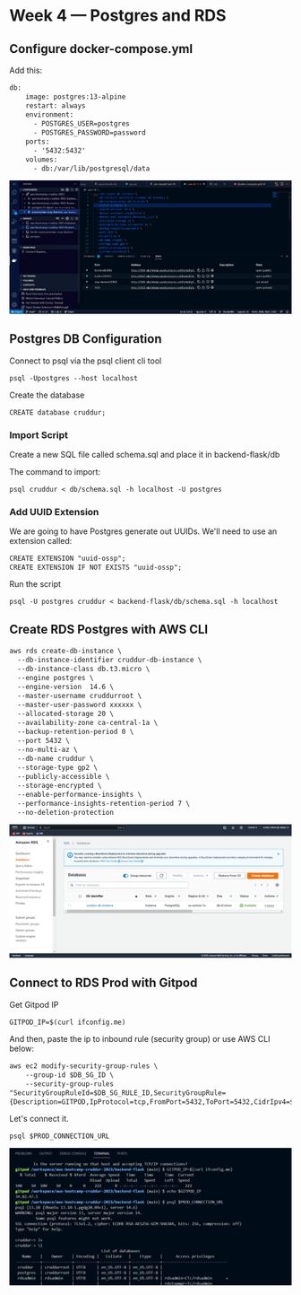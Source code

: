 # Week 4 — Postgres and RDS
## Configure docker-compose.yml
Add this:
```
db:
    image: postgres:13-alpine
    restart: always
    environment:
      - POSTGRES_USER=postgres
      - POSTGRES_PASSWORD=password
    ports:
      - '5432:5432'
    volumes: 
      - db:/var/lib/postgresql/data
```
![success deploy](https://github.com/nikofebrianur/aws-bootcamp-cruddur-2023/blob/main/journal/assets/week-4/all%20success%20docker.png)

## Postgres DB Configuration
Connect to psql via the psql client cli tool
```
psql -Upostgres --host localhost
```

Create the database
```
CREATE database cruddur;
```

### Import Script
Create a new SQL file called schema.sql and place it in backend-flask/db

The command to import:
```
psql cruddur < db/schema.sql -h localhost -U postgres
```

### Add UUID Extension
We are going to have Postgres generate out UUIDs. We'll need to use an extension called:
```
CREATE EXTENSION "uuid-ossp";
CREATE EXTENSION IF NOT EXISTS "uuid-ossp";
```

Run the script
```
psql -U postgres cruddur < backend-flask/db/schema.sql -h localhost
```

## Create RDS Postgres with AWS CLI
```
aws rds create-db-instance \
  --db-instance-identifier cruddur-db-instance \
  --db-instance-class db.t3.micro \
  --engine postgres \
  --engine-version  14.6 \
  --master-username cruddurroot \
  --master-user-password xxxxxx \
  --allocated-storage 20 \
  --availability-zone ca-central-1a \
  --backup-retention-period 0 \
  --port 5432 \
  --no-multi-az \
  --db-name cruddur \
  --storage-type gp2 \
  --publicly-accessible \
  --storage-encrypted \
  --enable-performance-insights \
  --performance-insights-retention-period 7 \
  --no-deletion-protection
```
![success create rds](https://github.com/nikofebrianur/aws-bootcamp-cruddur-2023/blob/main/journal/assets/week-4/success%20deploy%20rds%20with%20cli.png)

## Connect to RDS Prod with Gitpod
Get Gitpod IP
```
GITPOD_IP=$(curl ifconfig.me)
```

And then, paste the ip to inbound rule (security group) or use AWS CLI below:
```
aws ec2 modify-security-group-rules \
    --group-id $DB_SG_ID \
    --security-group-rules "SecurityGroupRuleId=$DB_SG_RULE_ID,SecurityGroupRule={Description=GITPOD,IpProtocol=tcp,FromPort=5432,ToPort=5432,CidrIpv4=$GITPOD_IP/32}"
```

Let's connect it.
```
psql $PROD_CONNECTION_URL
```
![success deploy in prod](https://github.com/nikofebrianur/aws-bootcamp-cruddur-2023/blob/main/journal/assets/week-4/success%20connect%20to%20prod%20pg.png)
